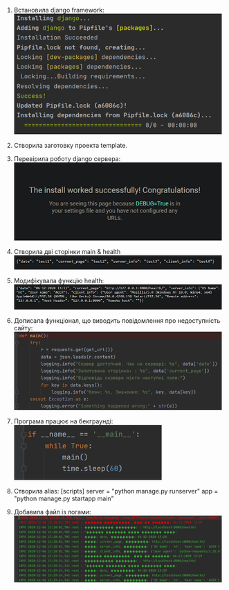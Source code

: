 1. Встановила django framework:
![Иллюстрация к проекту](1.PNG)

2. Створила заготовку проекта template.

3. Перевірила роботу django сервера:
![croll](2.png)

4. Створила дві сторінки main & health
![croll](3.png)

5. Модифікувала функцію health:
![croll](5.png)

6. Дописала функціонал, що виводить повідомлення про недоступність сайту:
![croll](6.png)

7. Програма працює на бекграунді:
![croll](7.png)

8. Створила alias:
[scripts]
server = "python manage.py runserver"
app = "python manage.py startapp main"

9. Добавила файл із логами:
![croll](8.png)